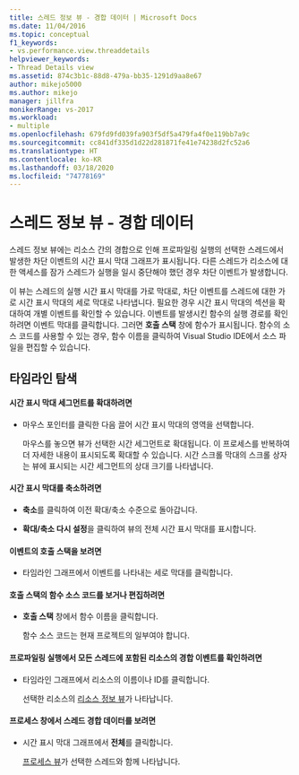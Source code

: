 ```yaml
---
title: 스레드 정보 뷰 - 경합 데이터 | Microsoft Docs
ms.date: 11/04/2016
ms.topic: conceptual
f1_keywords:
- vs.performance.view.threaddetails
helpviewer_keywords:
- Thread Details view
ms.assetid: 874c3b1c-88d8-479a-bb35-1291d9aa8e67
author: mikejo5000
ms.author: mikejo
manager: jillfra
monikerRange: vs-2017
ms.workload:
- multiple
ms.openlocfilehash: 679fd9fd039fa903f5df5a479fa4f0e119bb7a9c
ms.sourcegitcommit: cc841df335d1d22d281871fe41e74238d2fc52a6
ms.translationtype: HT
ms.contentlocale: ko-KR
ms.lasthandoff: 03/18/2020
ms.locfileid: "74778169"
---
```

# <a name="thread-details-view---contention-data"></a>스레드 정보 뷰 - 경합 데이터
스레드 정보 뷰에는 리소스 간의 경합으로 인해 프로파일링 실행의 선택한 스레드에서 발생한 차단 이벤트의 시간 표시 막대 그래프가 표시됩니다. 다른 스레드가 리소스에 대한 액세스를 잠가 스레드가 실행을 일시 중단해야 했던 경우 차단 이벤트가 발생합니다.

 이 뷰는 스레드의 실행 시간 표시 막대를 가로 막대로, 차단 이벤트를 스레드에 대한 가로 시간 표시 막대의 세로 막대로 나타냅니다. 필요한 경우 시간 표시 막대의 섹션을 확대하여 개별 이벤트를 확인할 수 있습니다. 이벤트를 발생시킨 함수의 실행 경로를 확인하려면 이벤트 막대를 클릭합니다. 그러면 **호출 스택** 창에 함수가 표시됩니다. 함수의 소스 코드를 사용할 수 있는 경우, 함수 이름을 클릭하여 Visual Studio IDE에서 소스 파일을 편집할 수 있습니다.

## <a name="navigate-the-timeline"></a>타임라인 탐색

#### <a name="to-zoom-in-on-a-timeline-segment"></a>시간 표시 막대 세그먼트를 확대하려면

- 마우스 포인터를 클릭한 다음 끌어 시간 표시 막대의 영역을 선택합니다.

     마우스를 놓으면 뷰가 선택한 시간 세그먼트로 확대됩니다. 이 프로세스를 반복하여 더 자세한 내용이 표시되도록 확대할 수 있습니다. 시간 스크롤 막대의 스크롤 상자는 뷰에 표시되는 시간 세그먼트의 상대 크기를 나타냅니다.

#### <a name="to-zoom-out-on-a-timeline"></a>시간 표시 막대를 축소하려면

- **축소**를 클릭하여 이전 확대/축소 수준으로 돌아갑니다.

- **확대/축소 다시 설정**을 클릭하여 뷰의 전체 시간 표시 막대를 표시합니다.

#### <a name="to-view-the-call-stack-of-an-event"></a>이벤트의 호출 스택을 보려면

- 타임라인 그래프에서 이벤트를 나타내는 세로 막대를 클릭합니다.

#### <a name="to-view-or-edit-the-source-code-of-a-function-in-the-call-stack"></a>호출 스택의 함수 소스 코드를 보거나 편집하려면

- **호출 스택** 창에서 함수 이름을 클릭합니다.

  함수 소스 코드는 현재 프로젝트의 일부여야 합니다.

#### <a name="to-view-the-contention-events-of-a-resource-in-all-threads-in-the-profiling-run"></a>프로파일링 실행에서 모든 스레드에 포함된 리소스의 경합 이벤트를 확인하려면

- 타임라인 그래프에서 리소스의 이름이나 ID를 클릭합니다.

     선택한 리소스의 [리소스 정보 뷰](../profiling/resource-details-view-contention-data.md)가 나타납니다.

#### <a name="to-view-the-thread-contention-data-in-the-processes-window"></a>프로세스 창에서 스레드 경합 데이터를 보려면

- 시간 표시 막대 그래프에서 **전체**를 클릭합니다.

     [프로세스 뷰](../profiling/process-view-contention-data.md)가 선택한 스레드와 함께 나타납니다.
